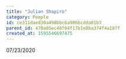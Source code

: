 ```yaml
---
title: "Julian Shapiro"
category: People
id: ce311daed30a498bbc6a906bcdda81b3
parent_id: 470a85ec48f64f17b1e8ba374f4a187f
created_at: 1595546697475
---
```


07/23/2020
    